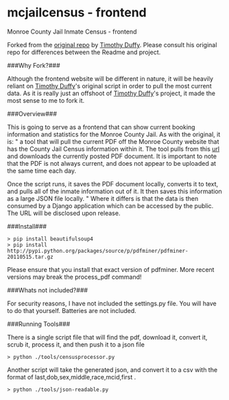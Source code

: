 mcjailcensus - frontend
=======================

Monroe County Jail Inmate Census - frontend

Forked from the [original repo](https://github.com/thequbit/mcjailcensus) by [Timothy Duffy](https://github.com/thequbit). Please consult his original repo for differences between the Readme and project.

###Why Fork?###

Although the frontend website will be different in nature, it will be heavily reliant on [Timothy Duffy](https://github.com/thequbit)'s original script in order to pull the most current data. As it is really just an offshoot of [Timothy Duffy](https://github.com/thequbit)'s project, it made the most sense to me to fork it. 

###Overview###

This is going to serve as a frontend that can show current booking information and statistics for the Monroe County Jail. As with the original, it is: " a tool that will pull the current PDF off the Monroe County website that has the County Jail Census information
within it.  The tool pulls from this [url](http://www2.monroecounty.gov/sheriff-inmate) and downloads the currently
posted PDF document.  It is important to note that the PDF is not always current, and does not appear to be uploaded at
the same time each day.

Once the script runs, it saves the PDF document locally, converts it to text, and pulls all of the inmate information out of it.  It then saves this information as a large JSON file locally. "  Where it differs is that the data is then consumed by a Django application which can be accessed by the public. The URL will be disclosed upon release. 

###Install###

    > pip install beautifulsoup4
    > pip install http://pypi.python.org/packages/source/p/pdfminer/pdfminer-20110515.tar.gz

Please ensure that you install that exact version of pdfminer. More recent versions may break the process_pdf command!

###Whats not included?###

For security reasons, I have not included the settings.py file. You will have to do that yourself. Batteries are not included. 
    
###Running Tools###

There is a single script file that will find the pdf, download it, convert it, scrub it, process it, and then push it 
to a json file

    > python ./tools/censusprocessor.py

Another script will take the generated json, and convert it to a csv with the format of last,dob,sex,middle,race,mcid,first .

    > python ./tools/json-readable.py


    
